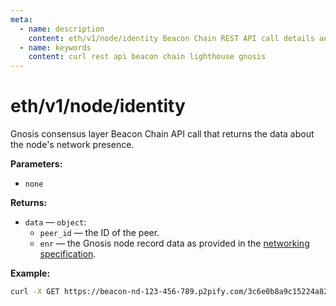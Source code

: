 ```yaml
---
meta:
  - name: description
    content: eth/v1/node/identity Beacon Chain REST API call details and examples.
  - name: keywords
    content: curl rest api beacon chain lighthouse gnosis
---
```


# eth/v1/node/identity

Gnosis consensus layer Beacon Chain API call that returns the data about the node's network presence.

**Parameters:** 

* `none`

**Returns:** 

* `data` — `object`:
  * `peer_id` — the ID of the peer.
  * `enr` — the Gnosis node record data as provided in the [networking specification](https://github.com/ethereum/consensus-specs/blob/dev/specs/phase0/p2p-interface.md).

**Example:**

``` sh
curl -X GET https://beacon-nd-123-456-789.p2pify.com/3c6e0b8a9c15224a8228b9a98ca1531d/eth/v1/node/identity
```
